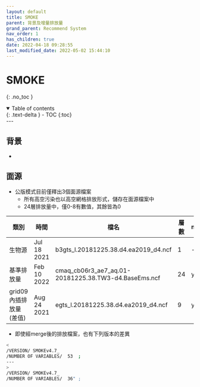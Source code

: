 ```yaml
---
layout: default
title: SMOKE
parent: 背景及增量排放量
grand_parent: Recommend System
nav_order: 1
has_children: true
date: 2022-04-18 09:28:55
last_modified_date: 2022-05-02 15:44:10
---
```


# SMOKE
{: .no_toc }

<details open markdown="block">
  <summary>
    Table of contents
  </summary>
  {: .text-delta }
- TOC
{:toc}
</details>
---

## 背景
- 

## 面源
- 公版模式目前僅釋出3個面源檔案
  - 所有高空污染也以高空網格排放形式，儲存在面源檔案中
  - 24層排放量中，僅0-8有數值，其餘皆為0

|類別|時間|檔名|層數|merged|
|-|-|-|-|-|
|生物源|Jul 18  2021|b3gts_l.20181225.38.d4.ea2019_d4.ncf|1|-|
|基準排放量|Feb 10 2022|cmaq_cb06r3_ae7_aq.01-20181225.38.TW3-d4.BaseEms.ncf|24|yes|
|grid09內插排放量(差值)|Aug 24 2021|egts_l.20181225.38.d4.ea2019_d4.ncf|9|yes|

- 即使經merge後的排放檔案，也有下列版本的差異
```bash
<
/VERSION/ SMOKEv4.7_
/NUMBER OF VARIABLES/  53  ;
---
>
/VERSION/ SMOKEv4.7_                                                            Data interpolated from grid \"Taiwan09\" to grid \"Taiwan03\"
/NUMBER OF VARIABLES/  36" ;
```


